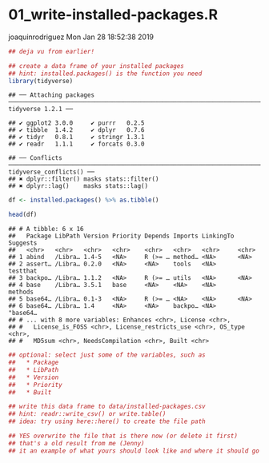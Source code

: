 01\_write-installed-packages.R
================
joaquinrodriguez
Mon Jan 28 18:52:38 2019

``` r
## deja vu from earlier!

## create a data frame of your installed packages
## hint: installed.packages() is the function you need
library(tidyverse)
```

    ## ── Attaching packages ──────────────────────────────────────────────────────────────────────────────────────────── tidyverse 1.2.1 ──

    ## ✔ ggplot2 3.0.0     ✔ purrr   0.2.5
    ## ✔ tibble  1.4.2     ✔ dplyr   0.7.6
    ## ✔ tidyr   0.8.1     ✔ stringr 1.3.1
    ## ✔ readr   1.1.1     ✔ forcats 0.3.0

    ## ── Conflicts ─────────────────────────────────────────────────────────────────────────────────────────────── tidyverse_conflicts() ──
    ## ✖ dplyr::filter() masks stats::filter()
    ## ✖ dplyr::lag()    masks stats::lag()

``` r
df <- installed.packages() %>% as.tibble()

head(df)
```

    ## # A tibble: 6 x 16
    ##   Package LibPath Version Priority Depends Imports LinkingTo Suggests
    ##   <chr>   <chr>   <chr>   <chr>    <chr>   <chr>   <chr>     <chr>   
    ## 1 abind   /Libra… 1.4-5   <NA>     R (>= … method… <NA>      <NA>    
    ## 2 assert… /Libra… 0.2.0   <NA>     <NA>    tools   <NA>      testthat
    ## 3 backpo… /Libra… 1.1.2   <NA>     R (>= … utils   <NA>      <NA>    
    ## 4 base    /Libra… 3.5.1   base     <NA>    <NA>    <NA>      methods 
    ## 5 base64… /Libra… 0.1-3   <NA>     R (>= … <NA>    <NA>      <NA>    
    ## 6 base64… /Libra… 1.4     <NA>     <NA>    backpo… <NA>      "base64…
    ## # ... with 8 more variables: Enhances <chr>, License <chr>,
    ## #   License_is_FOSS <chr>, License_restricts_use <chr>, OS_type <chr>,
    ## #   MD5sum <chr>, NeedsCompilation <chr>, Built <chr>

``` r
## optional: select just some of the variables, such as
##   * Package
##   * LibPath
##   * Version
##   * Priority
##   * Built

## write this data frame to data/installed-packages.csv
## hint: readr::write_csv() or write.table()
## idea: try using here::here() to create the file path

## YES overwrite the file that is there now (or delete it first)
## that's a old result from me (Jenny)
## it an example of what yours should look like and where it should go
```
